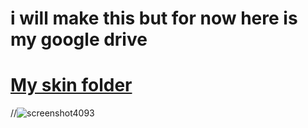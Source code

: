 # i will make this but for now here is my google drive

# [My skin folder]([https://drive.google.com/file/d/1scOR-6izZuScSj11eVWmM6XMMAxtR2Nm/view?usp=drive_link](https://drive.google.com/drive/folders/1ekRWLnVyYvitC5rauGxj23_P5Yi3B32-))
//![screenshot4093](https://github.com/Spazza17/Spazza17-Skins/assets/71230537/edda7dd1-ecd8-4601-b34d-645cd7e33e78)
